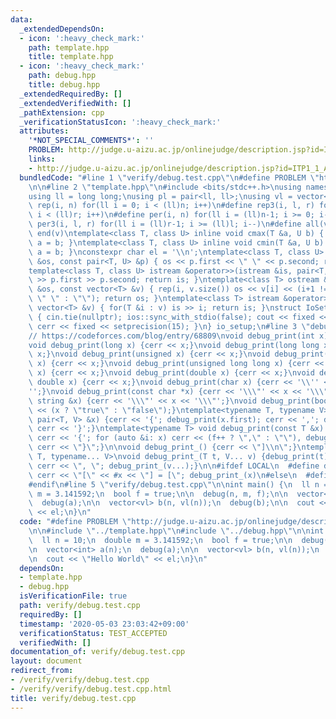 ```yaml
---
data:
  _extendedDependsOn:
  - icon: ':heavy_check_mark:'
    path: template.hpp
    title: template.hpp
  - icon: ':heavy_check_mark:'
    path: debug.hpp
    title: debug.hpp
  _extendedRequiredBy: []
  _extendedVerifiedWith: []
  _pathExtension: cpp
  _verificationStatusIcon: ':heavy_check_mark:'
  attributes:
    '*NOT_SPECIAL_COMMENTS*': ''
    PROBLEM: http://judge.u-aizu.ac.jp/onlinejudge/description.jsp?id=ITP1_1_A
    links:
    - http://judge.u-aizu.ac.jp/onlinejudge/description.jsp?id=ITP1_1_A
  bundledCode: "#line 1 \"verify/debug.test.cpp\"\n#define PROBLEM \"http://judge.u-aizu.ac.jp/onlinejudge/description.jsp?id=ITP1_1_A\"\
    \n\n#line 2 \"template.hpp\"\n#include <bits/stdc++.h>\nusing namespace std;\n\
    using ll = long long;\nusing pl = pair<ll, ll>;\nusing vl = vector<ll>;\n#define\
    \ rep(i, n) for(ll i = 0; i < (ll)n; i++)\n#define rep3(i, l, r) for(ll i = l;\
    \ i < (ll)r; i++)\n#define per(i, n) for(ll i = (ll)n-1; i >= 0; i--)\n#define\
    \ per3(i, l, r) for(ll i = (ll)r-1; i >= (ll)l; i--)\n#define all(v) begin(v),\
    \ end(v)\ntemplate<class T, class U> inline void cmax(T &a, U b) { if (a < b)\
    \ a = b; }\ntemplate<class T, class U> inline void cmin(T &a, U b) { if (a > b)\
    \ a = b; }\nconstexpr char el = '\\n';\ntemplate<class T, class U> ostream &operator<<(ostream\
    \ &os, const pair<T, U> &p) { os << p.first << \" \" << p.second; return os; }\n\
    template<class T, class U> istream &operator>>(istream &is, pair<T, U> &p) { is\
    \ >> p.first >> p.second; return is; }\ntemplate<class T> ostream &operator<<(ostream\
    \ &os, const vector<T> &v) { rep(i, v.size()) os << v[i] << (i+1 != v.size() ?\
    \ \" \" : \"\"); return os; }\ntemplate<class T> istream &operator>>(istream &is,\
    \ vector<T> &v) { for(T &i : v) is >> i; return is; }\nstruct IoSetup {\n  IoSetup()\
    \ { cin.tie(nullptr); ios::sync_with_stdio(false); cout << fixed << setprecision(15);\
    \ cerr << fixed << setprecision(15); }\n} io_setup;\n#line 3 \"debug.hpp\"\n\n\
    // https://codeforces.com/blog/entry/68809\nvoid debug_print(int x) {cerr << x;}\n\
    void debug_print(long x) {cerr << x;}\nvoid debug_print(long long x) {cerr <<\
    \ x;}\nvoid debug_print(unsigned x) {cerr << x;}\nvoid debug_print(unsigned long\
    \ x) {cerr << x;}\nvoid debug_print(unsigned long long x) {cerr << x;}\nvoid debug_print(float\
    \ x) {cerr << x;}\nvoid debug_print(double x) {cerr << x;}\nvoid debug_print(long\
    \ double x) {cerr << x;}\nvoid debug_print(char x) {cerr << '\\'' << x << '\\\
    '';}\nvoid debug_print(const char *x) {cerr << '\\\"' << x << '\\\"';}\nvoid debug_print(const\
    \ string &x) {cerr << '\\\"' << x << '\\\"';}\nvoid debug_print(bool x) {cerr\
    \ << (x ? \"true\" : \"false\");}\ntemplate<typename T, typename V> void debug_print(const\
    \ pair<T, V> &x) {cerr << '{'; debug_print(x.first); cerr << ','; debug_print(x.second);\
    \ cerr << '}';}\ntemplate<typename T> void debug_print(const T &x) {int f = 0;\
    \ cerr << '{'; for (auto &i: x) cerr << (f++ ? \",\" : \"\"), debug_print(i);\
    \ cerr << \"}\";}\n\nvoid debug_print_() {cerr << \"]\\n\";}\ntemplate <typename\
    \ T, typename... V>\nvoid debug_print_(T t, V... v) {debug_print(t); if (sizeof...(v))\
    \ cerr << \", \"; debug_print_(v...);}\n\n#ifdef LOCAL\n  #define debug(x...)\
    \ cerr << \"[\" << #x << \"] = [\"; debug_print_(x)\n#else\n  #define debug(x...)\n\
    #endif\n#line 5 \"verify/debug.test.cpp\"\n\nint main() {\n  ll n = 10;\n  double\
    \ m = 3.141592;\n  bool f = true;\n\n  debug(n, m, f);\n\n  vector<int> a(n);\n\
    \  debug(a);\n\n  vector<vl> b(n, vl(n));\n  debug(b);\n\n  cout << \"Hello World\"\
    \ << el;\n}\n"
  code: "#define PROBLEM \"http://judge.u-aizu.ac.jp/onlinejudge/description.jsp?id=ITP1_1_A\"\
    \n\n#include \"../template.hpp\"\n#include \"../debug.hpp\"\n\nint main() {\n\
    \  ll n = 10;\n  double m = 3.141592;\n  bool f = true;\n\n  debug(n, m, f);\n\
    \n  vector<int> a(n);\n  debug(a);\n\n  vector<vl> b(n, vl(n));\n  debug(b);\n\
    \n  cout << \"Hello World\" << el;\n}\n"
  dependsOn:
  - template.hpp
  - debug.hpp
  isVerificationFile: true
  path: verify/debug.test.cpp
  requiredBy: []
  timestamp: '2020-05-03 23:03:42+09:00'
  verificationStatus: TEST_ACCEPTED
  verifiedWith: []
documentation_of: verify/debug.test.cpp
layout: document
redirect_from:
- /verify/verify/debug.test.cpp
- /verify/verify/debug.test.cpp.html
title: verify/debug.test.cpp
---
```

